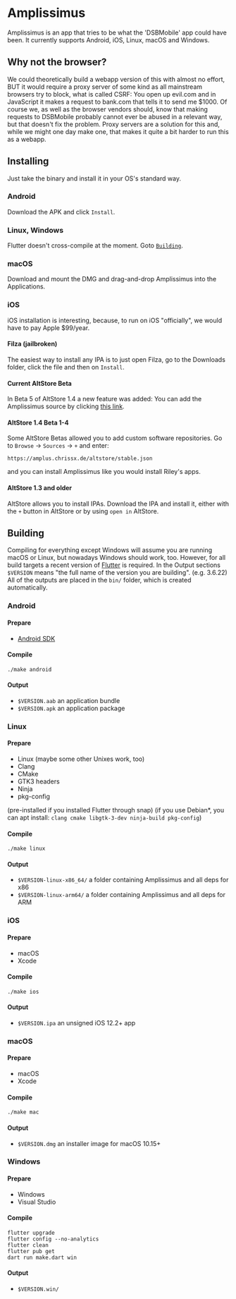 # Amplissimus
Amplissimus is an app that tries to be what the 'DSBMobile' app could
have been. It currently supports Android, iOS, Linux, macOS and
Windows.

## Why not the browser?
We could theoretically build a webapp version of this with
almost no effort, BUT it would require a proxy server of some kind as
all mainstream browsers try to block, what is called CSRF: You open up
evil.com and in JavaScript it makes a request to bank.com that tells
it to send me $1000. Of course we, as well as the browser vendors
should, know that making requests to DSBMobile probably cannot ever
be abused in a relevant way, but that doesn't fix the problem. Proxy
servers are a solution for this and, while we might one day make one,
that makes it quite a bit harder to run this as a webapp.

## Installing
Just take the binary and install it in your OS's standard way.
### Android
Download the APK and click `Install`.
### Linux, Windows
Flutter doesn't cross-compile at the moment. Goto [`Building`](#build).
### macOS
Download and mount the DMG and drag-and-drop Amplissimus into the Applications.
### iOS
iOS installation is interesting, because, to run on iOS "officially",
we would have to pay Apple $99/year.
#### Filza (jailbroken)
The easiest way to install any IPA is to just open Filza, go to the
Downloads folder, click the file and then on `Install`.
#### Current AltStore Beta
In Beta 5 of AltStore 1.4 a new feature was added: You can add the Amplissimus
source by clicking
[this link](altstore://source?url=https://amplus.chrissx.de/altstore/stable.json).
#### AltStore 1.4 Beta 1-4
Some AltStore Betas allowed you to add custom software
repositories. Go to `Browse` → `Sources` → `+` and enter:
```
https://amplus.chrissx.de/altstore/stable.json
```
and you can install Amplissimus like you would install Riley's apps.
#### AltStore 1.3 and older
AltStore allows you to install IPAs. Download the IPA and install it,
either with the `+` button in AltStore or by using `open in` AltStore.

## <a name="build"></a> Building
Compiling for everything except Windows will assume you are running
macOS or Linux, but nowadays Windows should work, too. However, for
all build targets a recent version of
[Flutter](https://flutter.dev/docs/get-started/install) is required.
In the Output sections `$VERSION` means "the full name of the version
you are building". (e.g. 3.6.22) All of the outputs are placed in the
`bin/` folder, which is created automatically.

### Android
#### Prepare
* [Android SDK](https://developer.android.com/studio)
#### Compile
```
./make android
```
#### Output
* `$VERSION.aab` an application bundle
* `$VERSION.apk` an application package

### Linux
#### Prepare
* Linux (maybe some other Unixes work, too)
* Clang
* CMake
* GTK3 headers
* Ninja
* pkg-config

(pre-installed if you installed Flutter through snap)
(if you use Debian\*, you can apt install:
`clang cmake libgtk-3-dev ninja-build pkg-config`)
#### Compile
```
./make linux
```
#### Output
* `$VERSION-linux-x86_64/` a folder containing Amplissimus and all deps for x86
* `$VERSION-linux-arm64/` a folder containing Amplissimus and all deps for ARM

### iOS
#### Prepare
* macOS
* Xcode
#### Compile
```
./make ios
```
#### Output
* `$VERSION.ipa` an unsigned iOS 12.2+ app

### macOS
#### Prepare
* macOS
* Xcode
#### Compile
```
./make mac
```
#### Output
* `$VERSION.dmg` an installer image for macOS 10.15+

### Windows
#### Prepare
* Windows
* Visual Studio
#### Compile
```
flutter upgrade
flutter config --no-analytics
flutter clean
flutter pub get
dart run make.dart win
```
#### Output
* `$VERSION.win/`
